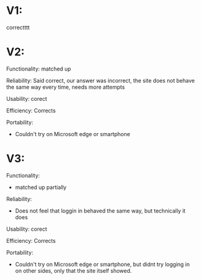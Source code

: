 # V1:

correctttt

# V2:

Functionality: matched up

Reliability: Said correct, our answer was incorrect, the site does not behave the same way every time, needs more attempts

Usability:
corect

Efficiency:
Corrects

Portability:

- Couldn't try on Microsoft edge or smartphone

# V3:

Functionality:

- matched up partially

Reliability:

- Does not feel that loggin in behaved the same way, but technically it does

Usability:
corect

Efficiency:
Corrects

Portability:

- Couldn't try on Microsoft edge or smartphone, but didnt try logging in on other sides, only that the site itself showed.
